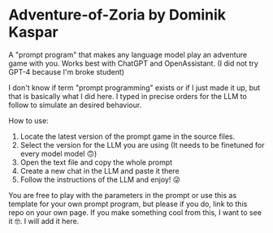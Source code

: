 # Adventure-of-Zoria by Dominik Kaspar
A "prompt program" that makes any language model play an adventure game with you. Works best with ChatGPT and OpenAssistant. (I did not try GPT-4 because I'm broke student)

I don't know if term "prompt programming" exists or if I just made it up, but that is basically what I did here. I typed in precise orders for the LLM to follow to simulate an desired behaviour.

How to use:
  1) Locate the latest version of the prompt game in the source files.
  2) Select the version for the LLM you are using (It needs to be finetuned for every model model 🙃)
  3) Open the text file and copy the whole prompt
  4) Create a new chat in the LLM and paste it there 
  5) Follow the instructions of the LLM and enjoy! 😜

You are free to play with the parameters in the prompt or use this as template for your own prompt program, but please if you do, link to this repo on your own page. If you make something cool from this, I want to see it 🤓. I will add it here.
